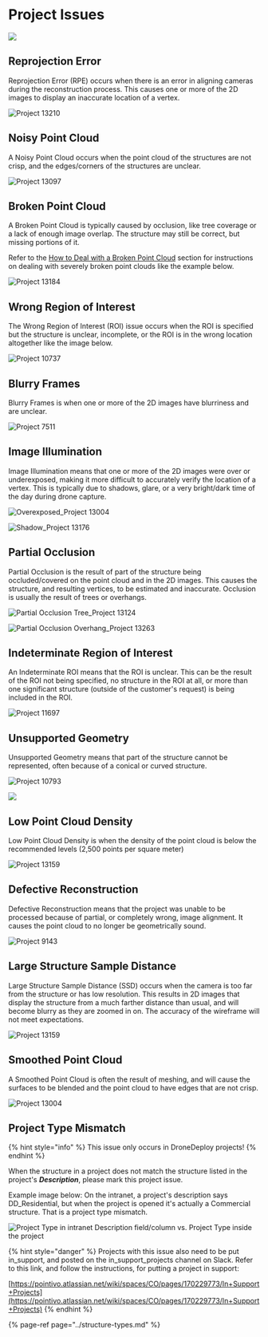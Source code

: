 # Project Issues

![](../.gitbook/assets/project-issues.png)

## Reprojection Error

Reprojection Error \(RPE\) occurs when there is an error in aligning cameras during the reconstruction process. This causes one or more of the 2D images to display an inaccurate location of a vertex.

![Project 13210](../.gitbook/assets/rpe_project13210.gif)

## Noisy Point Cloud

A Noisy Point Cloud occurs when the point cloud of the structures are not crisp, and the edges/corners of the structures are unclear.

![Project 13097](../.gitbook/assets/noisy-point-cloud_project13097.gif)

## Broken Point Cloud

A Broken Point Cloud is typically caused by occlusion, like tree coverage or a lack of enough image overlap. The structure may still be correct, but missing portions of it.

Refer to the [How to Deal with a Broken Point Cloud](../special-cases/how-to-deal-with-a-broken-point-cloud.md) section for instructions on dealing with severely broken point clouds like the example below.

![Project 13184](../.gitbook/assets/broken-point-cloud_project13184.gif)

## Wrong Region of Interest

The Wrong Region of Interest \(ROI\) issue occurs when the ROI is specified but the structure is unclear, incomplete, or the ROI is in the wrong location altogether like the image below.

![Project 10737](../.gitbook/assets/wrong-roi_project10737.gif)

## Blurry Frames

Blurry Frames is when one or more of the 2D images have blurriness and are unclear.

![Project 7511](../.gitbook/assets/blurry-frames_project7511.gif)

## Image Illumination

Image Illumination means that one or more of the 2D images were over or underexposed, making it more difficult to accurately verify the location of a vertex. This is typically due to shadows, glare, or a very bright/dark time of the day during drone capture.

![Overexposed\_Project 13004](../.gitbook/assets/image-illumination_bright_project13004.gif)

![Shadow\_Project 13176](../.gitbook/assets/image-illumination_dark_project13176.gif)

## Partial Occlusion

Partial Occlusion is the result of part of the structure being occluded/covered on the point cloud and in the 2D images. This causes the structure, and resulting vertices, to be estimated and inaccurate. Occlusion is usually the result of trees or overhangs.

![Partial Occlusion Tree\_Project 13124](../.gitbook/assets/partial-occlusion_tree_project13124.gif)

![Partial Occlusion Overhang\_Project 13263](../.gitbook/assets/partial-occlusion_overhang_project13263.gif)

## Indeterminate Region of Interest

An Indeterminate ROI means that the ROI is unclear. This can be the result of the ROI not being specified, no structure in the ROI at all, or more than one significant structure \(outside of the customer's request\) is being included in the ROI.

![Project 11697](../.gitbook/assets/indeterminate-roi_project11697.gif)

## Unsupported Geometry

Unsupported Geometry means that part of the structure cannot be represented, often because of a conical or curved structure.

![Project 10793](../.gitbook/assets/unsupported-geometry_project10793.gif)

![](../.gitbook/assets/unsupported-geo.png)

## Low Point Cloud Density

Low Point Cloud Density is when the density of the point cloud is below the recommended levels \(2,500 points per square meter\)

![Project 13159](../.gitbook/assets/low-point-cloud-density_project13159.gif)

## Defective Reconstruction

Defective Reconstruction means that the project was unable to be processed because of partial, or completely wrong, image alignment. It causes the point cloud to no longer be geometrically sound.

![Project 9143](../.gitbook/assets/defective-reconstruction_project9143.gif)

## Large Structure Sample Distance

Large Structure Sample Distance \(SSD\) occurs when the camera is too far from the structure or has low resolution. This results in 2D images that display the structure from a much farther distance than usual, and will become blurry as they are zoomed in on. The accuracy of the wireframe will not meet expectations.

![Project 13159](../.gitbook/assets/large-ssd_project13159.gif)

## Smoothed Point Cloud

A Smoothed Point Cloud is often the result of meshing, and will cause the surfaces to be blended and the point cloud to have edges that are not crisp.

![Project 13004](../.gitbook/assets/smoothed-point-cloud_project-13001.gif)

## Project Type Mismatch

{% hint style="info" %}
This issue only occurs in DroneDeploy projects!
{% endhint %}

When the structure in a project does not match the structure listed in the project's _**Description**_, please mark this project issue. 

Example image below: On the intranet, a project's description says DD\_Residential, but when the project is opened it's actually a Commercial structure. That is a project type mismatch.

![Project Type in intranet Description field/column vs. Project Type inside the project](../.gitbook/assets/project-type-mismatch-final.png)

{% hint style="danger" %}
Projects with this issue also need to be put in\_support, and posted on the in\_support\_projects channel on Slack. Refer to this link, and follow the instructions, for putting a project in support:

[https://pointivo.atlassian.net/wiki/spaces/CO/pages/170229773/In+Support+Projects](https://pointivo.atlassian.net/wiki/spaces/CO/pages/170229773/In+Support+Projects)
{% endhint %}

{% page-ref page="../structure-types.md" %}

